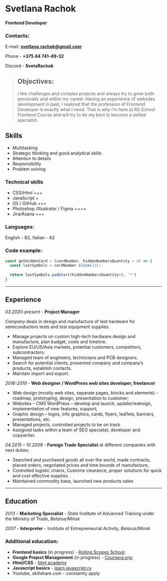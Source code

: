# **Svetlana Rachok**  
#### Frontend Developer  

### **Contacts:**
E-mail: **svetlana.rachok@gmail.com**  

Phone - **+375 44 741-49-32**   

Discord - **SvetaRachok** 


> ## Objectives:
>
> I like challenges and complex projects and always try to grow both personally and within my career. Having an experience of websites development in past, I realized that the profession of Frontend Developer is exactly what I need.  That is why I’m here at RS School Frontend Course and will try to do my best to become a skilled specialist.


## **Skills**
* Multitasking 
* Strategic thinking and good analytical skills
* Attention to details 
* Responsibility 
* Problem solving 

### **Technical skills**
* CSS/Html +++
* JavaScript +
* Git / GitHub +++
* Photoshop /Illustrator / Figma ++++
* Jira/Asana +++

### **Languages:** 
English - B2, Italian - A2

### **Code example:**
``` JavaScript
const getHiddenCard = (cardNumber, hiddenNumbersQuantity = 4) => {
  const lastSymbols = cardNumber.slice(12);
     
  return lastSymbols.padStart(hiddenNumbersQuantity+4, '*')
}
```
---
## **Experience**

_03.2020-present_  - **Project Manager**  

*Company* deals in design and manufacture of test hardware for semiconductors tests and test equipment supplies.  
- Manage projects on custom high-tech hardware design and manufacture, plan budget, costs and timeline. 
- Explore EU/US/Asia markets, potential customers, competitors, subcontractors. 
- Managed team of engineers, technicians and PCB designers.  
- Search for potential clients, presented company and company’s products, establish contacts.    
- Maintain import and export.


_2016-2019_ -  **Web designer / WordPress web sites developer, freelancer**
- Web design (mostly web sites, separate pages, blocks and elements) - roadmap, prototyping, design, presentation to customer;
- Websites – CMS WordPress – develop and launch, update/redesign, implementation of new features, support;
- Graphic design – logos, info graphics, cards, flyers, leaflets, banners, presentations, etc.   
- Managed projects, controlled projects to be on track
- Assigned tasks within a team of SEO specialist, developer and copywriter.  



_04.2015 – 10.2009_ - **Foreign Trade Specialist** 
at different companies with next duties:
- Searched and purchased goods all over the world, made contracts, placed orders, negotiated prices and time bounds of manufacture; 
- Controlled logistic chains, Customs clearance, proper solutions for quick and cost effective supplies.
- Maintained commodity base, launched new products sales

---
## **Education** 
_2013_ – **Marketing Specialist** - State Institute of Advanced Training under the Ministry of Trade, _Belarus/Minsk_   

_2007_ - **Interpreter** - Institute of Entrepreneurial Activity, _Belarus/Minsk_

### **Additional education:**  
- **Frontend basics** (in progress) - [Rolling Scopes School](https://rs.school/); 
- **Google Project Management** (in progress) - [Coursera.org](https://coursera.org); 
- **Html/CSS** - [html academy](https://htmlacademy.ru) 
- **Javascript basics** - [learn.javascript.ru](https://learn.javascript.ru) 
- Youtube, skillshare.com - constantly apply
